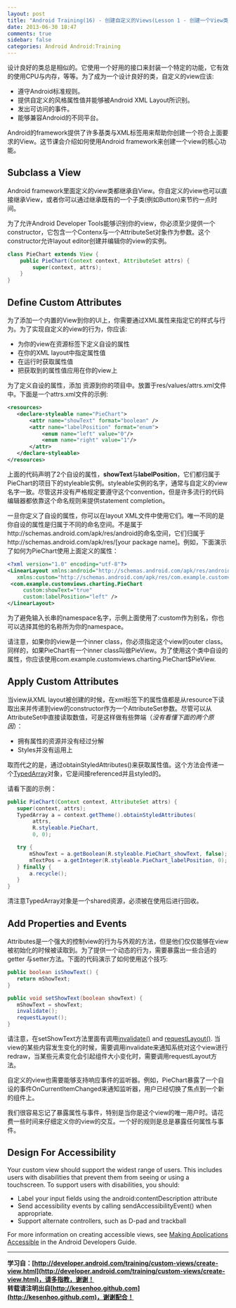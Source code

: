 ```yaml
---
layout: post
title: "Android Training(16) - 创建自定义的Views(Lesson 1 - 创建一个View类)"
date: 2013-06-30 18:47
comments: true
sidebar: false
categories: Android Android:Training
---
```


设计良好的类总是相似的。它使用一个好用的接口来封装一个特定的功能，它有效的使用CPU与内存，等等。为了成为一个设计良好的类，自定义的view应该:

* 遵守Android标准规则。
* 提供自定义的风格属性值并能够被Android XML Layout所识别。
* 发出可访问的事件。
* 能够兼容Android的不同平台。

Android的framework提供了许多基类与XML标签用来帮助你创建一个符合上面要求的View。这节课会介绍如何使用Android framework来创建一个view的核心功能。

<!-- more -->

## Subclass a View
Android framework里面定义的view类都继承自View。你自定义的view也可以直接继承View，或者你可以通过继承既有的一个子类(例如Button)来节约一点时间。

为了允许Android Developer Tools能够识别你的view，你必须至少提供一个constructor，它包含一个Contenx与一个AttributeSet对象作为参数。这个constructor允许layout editor创建并编辑你的view的实例。
```java
class PieChart extends View {
    public PieChart(Context context, AttributeSet attrs) {
        super(context, attrs);
    }
}
```
## Define Custom Attributes
为了添加一个内置的View到你的UI上，你需要通过XML属性来指定它的样式与行为。为了实现自定义的view的行为，你应该:

* 为你的view在<declare-styleable>资源标签下定义自设的属性
* 在你的XML layout中指定属性值
* 在运行时获取属性值
* 把获取到的属性值应用在你的view上

为了定义自设的属性，添加 <declare-styleable> 资源到你的项目中。放置于res/values/attrs.xml文件中。下面是一个attrs.xml文件的示例:
```xml
<resources>
   <declare-styleable name="PieChart">
       <attr name="showText" format="boolean" />
       <attr name="labelPosition" format="enum">
           <enum name="left" value="0"/>
           <enum name="right" value="1"/>
       </attr>
   </declare-styleable>
</resources>
```
上面的代码声明了2个自设的属性，**showText**与**labelPosition**，它们都归属于PieChart的项目下的styleable实例。styleable实例的名字，通常与自定义的view名字一致。尽管这并没有严格规定要遵守这个convention，但是许多流行的代码编辑器都依靠这个命名规则来提供statement completion。

一旦你定义了自设的属性，你可以在layout XML文件中使用它们。唯一不同的是你自设的属性是归属于不同的命名空间。不是属于http://schemas.android.com/apk/res/android的命名空间，它们归属于http://schemas.android.com/apk/res/[your package name]。例如，下面演示了如何为PieChart使用上面定义的属性：
```xml
<?xml version="1.0" encoding="utf-8"?>
<LinearLayout xmlns:android="http://schemas.android.com/apk/res/android"
   xmlns:custom="http://schemas.android.com/apk/res/com.example.customviews">
 <com.example.customviews.charting.PieChart
     custom:showText="true"
     custom:labelPosition="left" />
</LinearLayout>
```
为了避免输入长串的namespace名字，示例上面使用了:custom作为别名，你也可以选择其他的名称所为你的namespace。

请注意，如果你的view是一个inner class，你必须指定这个view的outer class。同样的，如果PieChart有一个inner class叫做PieView。为了使用这个类中自设的属性，你应该使用com.example.customviews.charting.PieChart$PieView.

## Apply Custom Attributes
当view从XML layout被创建的时候，在xml标签下的属性值都是从resource下读取出来并传递到view的constructor作为一个AttributeSet参数。尽管可以从AttributeSet中直接读取数值，可是这样做有些弊端（*没有看懂下面的两个原因*）：

* 拥有属性的资源并没有经过分解
* Styles并没有运用上

取而代之的是，通过obtainStyledAttributes()来获取属性值。这个方法会传递一个[TypedArray](http://developer.android.com/reference/android/content/res/TypedArray.html)对象，它是间接referenced并且styled的。

请看下面的示例：
```java
public PieChart(Context context, AttributeSet attrs) {
   super(context, attrs);
   TypedArray a = context.getTheme().obtainStyledAttributes(
        attrs,
        R.styleable.PieChart,
        0, 0);

   try {
       mShowText = a.getBoolean(R.styleable.PieChart_showText, false);
       mTextPos = a.getInteger(R.styleable.PieChart_labelPosition, 0);
   } finally {
       a.recycle();
   }
}
```
清注意TypedArray对象是一个shared资源，必须被在使用后进行回收。

## Add Properties and Events
Attributes是一个强大的控制view的行为与外观的方法，但是他们仅仅能够在view被初始化的时候被读取到。为了提供一个动态的行为，需要暴露出一些合适的getter 与setter方法。下面的代码演示了如何使用这个技巧:
```java
public boolean isShowText() {
   return mShowText;
}

public void setShowText(boolean showText) {
   mShowText = showText;
   invalidate();
   requestLayout();
}
```
请注意，在setShowText方法里面有调用[invalidate()](http://developer.android.com/reference/android/view/View.html#invalidate()) and [requestLayout()](http://developer.android.com/reference/android/view/View.html#requestLayout()). 当view的某些内容发生变化的时候，需要调用invalidate来通知系统对这个view进行redraw，当某些元素变化会引起组件大小变化时，需要调用requestLayout方法。

自定义的view也需要能够支持响应事件的监听器。例如，PieChart暴露了一个自设的事件OnCurrentItemChanged来通知监听器，用户已经切换了焦点到一个新的组件上。

我们很容易忘记了暴露属性与事件，特别是当你是这个view的唯一用户时。请花费一些时间来仔细定义你的view的交互。一个好的规则是总是暴露任何属性与事件。

## Design For Accessibility
Your custom view should support the widest range of users. This includes users with disabilities that prevent them from seeing or using a touchscreen. To support users with disabilities, you should:

* Label your input fields using the android:contentDescription attribute
* Send accessibility events by calling sendAccessibilityEvent() when appropriate.
* Support alternate controllers, such as D-pad and trackball

For more information on creating accessible views, see [Making Applications Accessible](http://developer.android.com/guide/topics/ui/accessibility/apps.html#custom-views) in the Android Developers Guide.

******

**学习自：[http://developer.android.com/training/custom-views/create-view.html](http://developer.android.com/training/custom-views/create-view.html)，请多指教，谢谢！**  
**转载请注明出自[http://kesenhoo.github.com](http://kesenhoo.github.com)，谢谢配合！**

